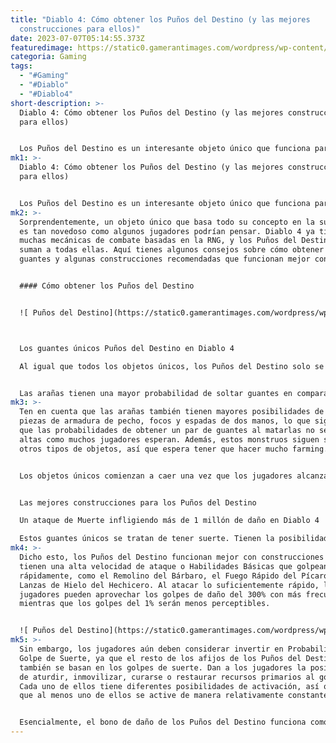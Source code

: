 ```yaml
---
title: "Diablo 4: Cómo obtener los Puños del Destino (y las mejores
  construcciones para ellos)"
date: 2023-07-07T05:14:55.373Z
featuredimage: https://static0.gamerantimages.com/wordpress/wp-content/uploads/2023/06/diablo-4-barbarian-build-endgame-2.jpg?q=50&fit=contain&w=1140&h=&dpr=1.5
categoria: Gaming
tags:
  - "#Gaming"
  - "#Diablo"
  - "#Diablo4"
short-description: >-
  Diablo 4: Cómo obtener los Puños del Destino (y las mejores construcciones
  para ellos)


  Los Puños del Destino es un interesante objeto único que funciona para todas las clases en Diablo 4. Coloquialmente conocidos como los Guantes Gacha, esta pieza de armadura deja de lado todas las precauciones y somete a los jugadores a los caprichos implacables de la RNG con un efecto (potencialmente) devastador.
mk1: >-
  Diablo 4: Cómo obtener los Puños del Destino (y las mejores construcciones
  para ellos)


  Los Puños del Destino es un interesante objeto único que funciona para todas las clases en Diablo 4. Coloquialmente conocidos como los Guantes Gacha, esta pieza de armadura deja de lado todas las precauciones y somete a los jugadores a los caprichos implacables de la RNG con un efecto (potencialmente) devastador.
mk2: >-
  Sorprendentemente, un objeto único que basa todo su concepto en la suerte no
  es tan novedoso como algunos jugadores podrían pensar. Diablo 4 ya tiene
  muchas mecánicas de combate basadas en la RNG, y los Puños del Destino se
  suman a todas ellas. Aquí tienes algunos consejos sobre cómo obtener estos
  guantes y algunas construcciones recomendadas que funcionan mejor con ellos.


  #### Cómo obtener los Puños del Destino


  ![ Puños del Destino](https://static0.gamerantimages.com/wordpress/wp-content/uploads/2023/07/diablo-4-fists-of-fate.jpg?q=50&fit=crop&w=1500&dpr=1.5 " Puños del Destino")



  Los guantes únicos Puños del Destino en Diablo 4

  Al igual que todos los objetos únicos, los Puños del Destino solo se pueden obtener a través de caídas aleatorias de enemigos y cofres. Las recompensas por completar mazmorras de Pesadilla también pueden otorgar a los jugadores un objeto único aleatorio. No está claro si los jugadores pueden obtener algún tipo de único de los Proveedores de Curiosidades, por lo que es posible que no se puedan obtener estos guantes específicamente de ellos.


  Las arañas tienen una mayor probabilidad de soltar guantes en comparación con otros tipos de monstruos, lo que los convierte en el objetivo ideal para conseguir los Puños del Destino. Se pueden encontrar en casi todas partes en el mundo abierto, aunque el mejor lugar para obtenerlos es Blind Burrows. Las arañas constituyen la gran mayoría de los enemigos en esta mazmorra, y la densidad de enemigos en los túneles suele ser muy alta.
mk3: >-
  Ten en cuenta que las arañas también tienen mayores posibilidades de soltar
  piezas de armadura de pecho, focos y espadas de dos manos, lo que significa
  que las probabilidades de obtener un par de guantes al matarlas no serán tan
  altas como muchos jugadores esperan. Además, estos monstruos siguen soltando
  otros tipos de objetos, así que espera tener que hacer mucho farming.


  Los objetos únicos comienzan a caer una vez que los jugadores alcanzan el Nivel Mundial 3 o superior.


  Las mejores construcciones para los Puños del Destino

  Un ataque de Muerte infligiendo más de 1 millón de daño en Diablo 4

  Estos guantes únicos se tratan de tener suerte. Tienen la posibilidad de hacer que las Habilidades Básicas golpeen hasta tres veces más fuerte o reducir su daño a un mísero 1%. Este efecto no se enumera como un efecto de Golpe de Suerte, lo que significa que los coeficientes de probabilidad no importan.
mk4: >-
  Dicho esto, los Puños del Destino funcionan mejor con construcciones que
  tienen una alta velocidad de ataque o Habilidades Básicas que golpean
  rápidamente, como el Remolino del Bárbaro, el Fuego Rápido del Pícaro o las
  Lanzas de Hielo del Hechicero. Al atacar lo suficientemente rápido, los
  jugadores pueden aprovechar los golpes de daño del 300% con más frecuencia,
  mientras que los golpes del 1% serán menos perceptibles. 


  ![ Puños del Destino](https://static0.gamerantimages.com/wordpress/wp-content/uploads/2023/07/diablo-4-barbarian-1mil-damage-hit.jpg?q=50&fit=crop&w=1500&dpr=1.5 " Puños del Destino")
mk5: >-
  Sin embargo, los jugadores aún deben considerar invertir en Probabilidad de
  Golpe de Suerte, ya que el resto de los afijos de los Puños del Destino
  también se basan en los golpes de suerte. Dan a los jugadores la posibilidad
  de aturdir, inmovilizar, curarse o restaurar recursos primarios al golpear.
  Cada uno de ellos tiene diferentes posibilidades de activación, así que espera
  que al menos uno de ellos se active de manera relativamente constante.


  Esencialmente, el bono de daño de los Puños del Destino funciona como si los guantes tuvieran los afijos de Probabilidad de Golpe Crítico y Daño de Golpe Crítico. La principal desventaja de usar estos guantes es su falta de estadísticas defensivas y la incapacidad de proporcionar rangos adicionales a las Habilidades Básicas. Ten en cuenta estas limitaciones al crear una construcción en torno a ellos.
---
```

